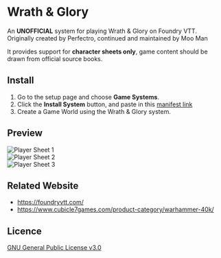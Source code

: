 # Wrath & Glory
An **UNOFFICIAL** system for playing Wrath & Glory on Foundry VTT. Originally created by Perfectro, continued and maintained by Moo Man

It provides support for **character sheets only**, game content should be drawn from official source books.

## Install
1. Go to the setup page and choose **Game Systems**.
2. Click the **Install System** button, and paste in this [manifest link](https://github.com/moo-man/WrathAndGlory-FoundryVTT/raw/master/system.json)
3. Create a Game World using the Wrath & Glory system.

## Preview
![Player Sheet 1](https://github.com/moo-man/WrathAndGlory-FoundryVTT/blob/master/asset/preview/agent1.jpg?raw=true)  
![Player Sheet 2](https://github.com/moo-man/WrathAndGlory-FoundryVTT/blob/master/asset/preview/agent2.jpg?raw=true)  
![Player Sheet 3](https://github.com/moo-man/WrathAndGlory-FoundryVTT/blob/master/asset/preview/agent3.jpg?raw=true)  
## Related Website
- https://foundryvtt.com/
- https://www.cubicle7games.com/product-category/warhammer-40k/

## Licence
[GNU General Public License v3.0](https://choosealicense.com/licenses/gpl-3.0/)
